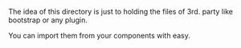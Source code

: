 The idea of this directory is just to holding the files of 3rd. party like bootstrap or any plugin.

You can import them from your components with easy.
